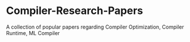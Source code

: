 # Compiler-Research-Papers
A collection of popular papers regarding Compiler Optimization, Compiler Runtime, ML Compiler
